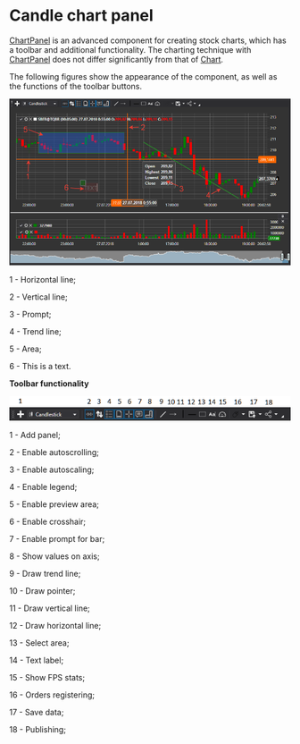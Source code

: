 # Candle chart panel

[ChartPanel](../api/StockSharp.Xaml.Charting.ChartPanel.html) is an advanced component for creating stock charts, which has a toolbar and additional functionality. The charting technique with [ChartPanel](../api/StockSharp.Xaml.Charting.ChartPanel.html) does not differ significantly from that of [Chart](Gui_Chart.md). 

The following figures show the appearance of the component, as well as the functions of the toolbar buttons. 

![Gui ChartPanel](../images/Gui_ChartPanel.png)

1 \- Horizontal line;

2 \- Vertical line;

3 \- Prompt;

4 \- Trend line;

5 \- Area;

6 \- This is a text.

**Toolbar functionality**

![Gui ChartPanelTools](../images/Gui_ChartPanelTools.png)

1 \- Add panel;

2 \- Enable autoscrolling;

3 \- Enable autoscaling;

4 \- Enable legend;

5 \- Enable preview area;

6 \- Enable crosshair;

7 \- Enable prompt for bar;

8 \- Show values on axis;

9 \- Draw trend line;

10 \- Draw pointer;

11 \- Draw vertical line;

12 \- Draw horizontal line;

13 \- Select area;

14 \- Text label;

15 \- Show FPS stats;

16 \- Orders registering;

17 \- Save data;

18 \- Publishing;
